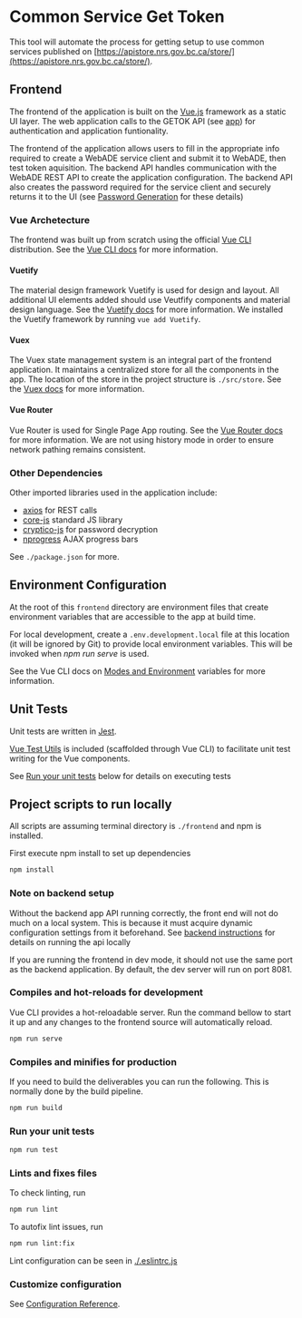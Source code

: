 # Common Service Get Token

This tool will automate the process for getting setup to use common services published on [https://apistore.nrs.gov.bc.ca/store/](https://apistore.nrs.gov.bc.ca/store/).

## Frontend

The frontend of the application is built on the [Vue.js](https://vuejs.org/) framework as a static UI layer. The web application calls to the GETOK API (see [app](../app)) for authentication and application funtionality.

The frontend of the application allows users to fill in the appropriate info required to create a WebADE service client and submit it to WebADE, then test token aquisition. The backend API handles communication with the WebADE REST API to create the application configuration. The backend API also creates the password required for the service client and securely returns it to the UI (see [Password Generation](https://github.com/bcgov/nr-get-token/wiki/Password-Generation) for these details)

### Vue Archetecture

The frontend was built up from scratch using the official [Vue CLI](https://cli.vuejs.org/) distribution. See the [Vue CLI docs](https://cli.vuejs.org/) for more information.

#### Vuetify

The material design framework Vuetify is used for design and layout. All additional UI elements added should use Veutfify components and material design language. See the [Vuetify docs](https://vuetifyjs.com/en/getting-started/quick-start) for more information. We installed the Vuetify framework by running `vue add Vuetify`.

#### Vuex

The Vuex state management system is an integral part of the frontend application. It maintains a centralized store for all the components in the app. The location of the store in the project structure is `./src/store`. See the [Vuex docs](https://vuex.vuejs.org/) for more information.

#### Vue Router

Vue Router is used for Single Page App routing. See the [Vue Router docs](https://router.vuejs.org/) for more information. We are not using history mode in order to ensure network pathing remains consistent.

### Other Dependencies

Other imported libraries used in the application include:

* [axios](https://www.npmjs.com/package/axios) for REST calls
* [core-js](https://www.npmjs.com/package/core-js) standard JS library
* [cryptico-js](https://www.npmjs.com/package/cryptico-js) for password decryption
* [nprogress](https://www.npmjs.com/package/nprogress) AJAX progress bars

See `./package.json` for more.

## Environment Configuration

At the root of this `frontend` directory are environment files that create environment variables that are accessible to the app at build time.

For local development, create a `.env.development.local` file at this location (it will be ignored by Git) to provide local environment variables. This will be invoked when *npm run serve* is used.

See the Vue CLI docs on [Modes and Environment](https://cli.vuejs.org/guide/mode-and-env.html) variables for more information.

## Unit Tests

Unit tests are written in [Jest](https://jestjs.io/).

[Vue Test Utils](https://vue-test-utils.vuejs.org/) is included (scaffolded through Vue CLI) to facilitate unit test writing for the Vue components.

See [Run your unit tests](#run-your-unit-tests) below for details on executing tests

## Project scripts to run locally

All scripts are assuming terminal directory is `./frontend` and npm is installed.

First execute npm install to set up dependencies

``` sh
npm install
```

### Note on backend setup

Without the backend app API running correctly, the front end will not do much on a local system. This is because it must acquire dynamic configuration settings from it beforehand. See [backend instructions](../README.md) for details on running the api locally

If you are running the frontend in dev mode, it should not use the same port as the backend application. By default, the dev server will run on port 8081.

### Compiles and hot-reloads for development

Vue CLI provides a hot-reloadable server. Run the command bellow to start it up and any changes to the frontend source will automatically reload.

``` sh
npm run serve
```

### Compiles and minifies for production

If you need to build the deliverables you can run the following. This is normally done by the build pipeline.

``` sh
npm run build
```

### Run your unit tests

``` sh
npm run test
```

### Lints and fixes files

To check linting, run

``` sh
npm run lint
```

To autofix lint issues, run

``` sh
npm run lint:fix
```

Lint configuration can be seen in [./.eslintrc.js](./.eslintrc.js)

### Customize configuration

See [Configuration Reference](https://cli.vuejs.org/config/).
